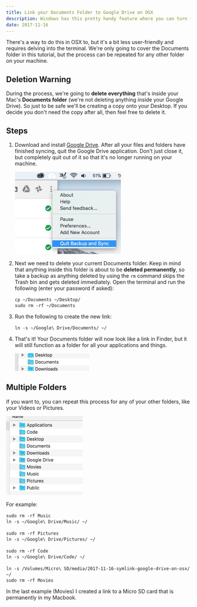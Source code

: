 ```yaml
---
title: Link your Documents Folder to Google Drive on OSX
description: Windows has this pretty handy feature where you can turn folders into links to other directories. For example, instead of your Documents folder existing in C:/Users/Me/Documents you could have it point to C:/Users/Me/Google Drive/Documents. That way you can just interact with your Documents folder like you normally do, but be safe in the knowledge that everything is being backed up.
date: 2017-11-16
---
```


There's a way to do this in OSX to, but it's a bit less user-friendly and requires delving into the terminal. We're only going to cover the Documents folder in this tutorial, but the process can be repeated for any other folder on your machine.

## Deletion Warning

During the process, we're going to **delete everything** that's inside your Mac's **Documents folder** (we're not deleting anything inside your Google Drive). So just to be safe we'll be creating a copy onto your Desktop. If you decide you don't need the copy after all, then feel free to delete it.

## Steps

1. Download and install [Google Drive](https://www.google.com/drive/). After all your files and folders have finished syncing, quit the Google Drive application. Don't just close it, but completely quit out of it so that it's no longer running on your machine.

    ![Quit Google Sync](quit-google-sync.png)

2. Next we need to delete your current Documents folder. Keep in mind that anything inside this folder is about to be **deleted permanently**, so take a backup as anything deleted by using the `rm` command skips the Trash bin and gets deleted immediately. Open the terminal and run the following (enter your password if asked):

    ```shell
    cp ~/Documents ~/Desktop/
    sudo rm -rf ~/Documents
    ```

3. Run the following to create the new link:

    ```shell
    ln -s ~/Google\ Drive/Documents/ ~/
    ```

4. That's it! Your Documents folder will now look like a link in Finder, but it will still function as a folder for all your applications and things.

    ![Google Drive Link](documents-link.png)

## Multiple Folders

If you want to, you can repeat this process for any of your other folders, like your Videos or Pictures.

![Multiple Links](all-folders.png)

For example:

```shell
sudo rm -rf Music
ln -s ~/Google\ Drive/Music/ ~/

sudo rm -rf Pictures
ln -s ~/Google\ Drive/Pictures/ ~/

sudo rm -rf Code
ln -s ~/Google\ Drive/Code/ ~/

ln -s /Volumes/Micro\ SD/media/2017-11-16-symlink-google-drive-on-osx/ ~/
sudo rm -rf Movies
```

In the last example (Movies) I created a link to a Micro SD card that is permanently in my Macbook.

